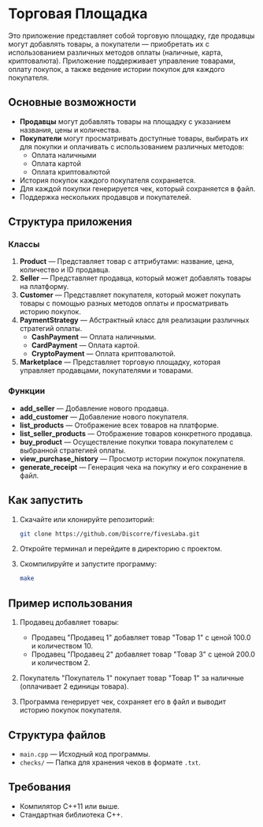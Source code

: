# Торговая Площадка

Это приложение представляет собой торговую площадку, где продавцы могут добавлять товары, а покупатели — приобретать их с использованием различных методов оплаты (наличные, карта, криптовалюта). Приложение поддерживает управление товарами, оплату покупок, а также ведение истории покупок для каждого покупателя.

## Основные возможности

- **Продавцы** могут добавлять товары на площадку с указанием названия, цены и количества.
- **Покупатели** могут просматривать доступные товары, выбирать их для покупки и оплачивать с использованием различных методов:
  - Оплата наличными
  - Оплата картой
  - Оплата криптовалютой
- История покупок каждого покупателя сохраняется.
- Для каждой покупки генерируется чек, который сохраняется в файл.
- Поддержка нескольких продавцов и покупателей.

## Структура приложения

### Классы

1. **Product** — Представляет товар с аттрибутами: название, цена, количество и ID продавца.
2. **Seller** — Представляет продавца, который может добавлять товары на платформу.
3. **Customer** — Представляет покупателя, который может покупать товары с помощью разных методов оплаты и просматривать историю покупок.
4. **PaymentStrategy** — Абстрактный класс для реализации различных стратегий оплаты.
   - **CashPayment** — Оплата наличными.
   - **CardPayment** — Оплата картой.
   - **CryptoPayment** — Оплата криптовалютой.
5. **Marketplace** — Представляет торговую площадку, которая управляет продавцами, покупателями и товарами.

### Функции

- **add_seller** — Добавление нового продавца.
- **add_customer** — Добавление нового покупателя.
- **list_products** — Отображение всех товаров на платформе.
- **list_seller_products** — Отображение товаров конкретного продавца.
- **buy_product** — Осуществление покупки товара покупателем с выбранной стратегией оплаты.
- **view_purchase_history** — Просмотр истории покупок покупателя.
- **generate_receipt** — Генерация чека на покупку и его сохранение в файл.

## Как запустить

1. Скачайте или клонируйте репозиторий:
   ```bash
   git clone https://github.com/Discorre/fivesLaba.git
   ```

2. Откройте терминал и перейдите в директорию с проектом.

3. Скомпилируйте и запустите программу:
   ```bash
   make 
   ```

## Пример использования

1. Продавец добавляет товары:
   - Продавец "Продавец 1" добавляет товар "Товар 1" с ценой 100.0 и количеством 10.
   - Продавец "Продавец 2" добавляет товар "Товар 3" с ценой 200.0 и количеством 2.

2. Покупатель "Покупатель 1" покупает товар "Товар 1" за наличные (оплачивает 2 единицы товара).

3. Программа генерирует чек, сохраняет его в файл и выводит историю покупок покупателя.

## Структура файлов

- `main.cpp` — Исходный код программы.
- `checks/` — Папка для хранения чеков в формате `.txt`.
  
## Требования

- Компилятор C++11 или выше.
- Стандартная библиотека C++.
